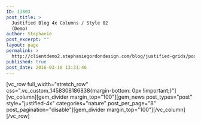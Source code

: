 ```yaml
---
ID: 13803
post_title: >
  Justified Blog 4x Columns / Style 02
  (Demo)
author: Stephanie
post_excerpt: ""
layout: page
permalink: >
  http://clientdemo2.stephaniegordondesign.com/blog/justified-grids/post-grid-b/
published: true
post_date: 2016-03-18 13:31:46
---
```

[vc_row full_width="stretch_row" css=".vc_custom_1458308186838{margin-bottom: 0px !important;}"][vc_column][gem_divider margin_top="100"][gem_news post_types="post" style="justified-4x" categories="nature" post_per_page="8" post_pagination="disable"][gem_divider margin_top="100"][/vc_column][/vc_row]